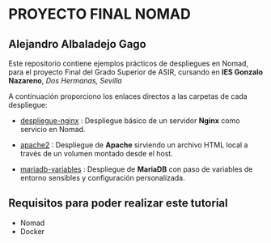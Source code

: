 # PROYECTO FINAL NOMAD

## Alejandro Albaladejo Gago

Este repositorio contiene ejemplos prácticos de despliegues en Nomad, para el proyecto Final del Grado Superior de ASIR, cursando en **IES Gonzalo Nazareno**, *Dos Hermanas, Sevilla*

A continuación proporciono los enlaces directos a las carpetas de cada despliegue:

- [despliegue-nginx](./despliegue-nginx)
: Despliegue básico de un servidor **Nginx** como servicio en Nomad.

- [apache2](./apache-fichero)
: Despliegue de **Apache** sirviendo un archivo HTML local a través de un volumen montado desde el host.

- [mariadb-variables](./mariadb-variables)
: Despliegue de **MariaDB** con paso de variables de entorno sensibles y configuración personalizada.

## Requisitos para poder realizar este tutorial
- Nomad
- Docker
